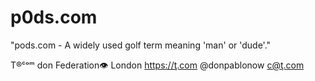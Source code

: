 # p0ds.com
"pods.com - A widely used golf term meaning 'man' or 'dude'."
T®ᶜᵒᵐ don Federation👁  London  https://ţ.com @donpablonow c@ţ.com